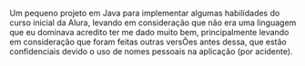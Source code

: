 Um pequeno projeto em Java para implementar algumas habilidades do curso inicial da Alura, levando em consideração que não era uma linguagem que eu dominava acredito ter me dado muito bem,
principalmente levando em consideração que foram feitas outras versÕes antes dessa, que estão confidenciais devido o uso de nomes pessoais na aplicação (por acidente).
